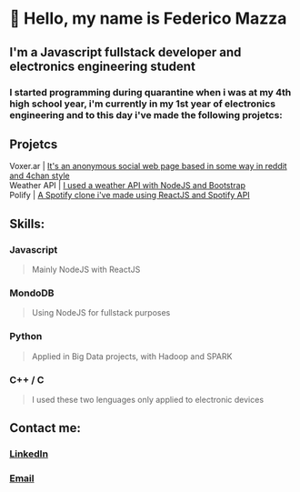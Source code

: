 # 👋 Hello, my name is Federico Mazza
## I'm a Javascript fullstack developer and electronics engineering student
### I started programming during quarantine when i was at my 4th high school year, i'm currently in my 1st year of electronics engineering and to this day i've made the following projetcs:
## Projetcs

Voxer.ar | [It's an anonymous social web page based in some way in reddit and 4chan style](https://voxerxyz.herokuapp.com/) <br>
Weather API | [I used a weather API with NodeJS and Bootstrap](https://voxerxyz.herokuapp.com/) <br>
Polify | [A Spotify clone i've made using ReactJS and Spotify API](https://voxerxyz.herokuapp.com/) <br>


## Skills:
### Javascript</br>
> Mainly NodeJS with ReactJS  <br>
### MondoDB</br>
> Using NodeJS for fullstack purposes <br>
### Python</br>
>Applied in Big Data projects, with Hadoop and SPARK <br>
### C++ / C</br>
>I used these two lenguages only applied to electronic devices <br>

## Contact me:
### [LinkedIn](https://www.linkedin.com/in/federico-mazza-931229217)

### [Email](https://federicomazza.ar/contacto)

